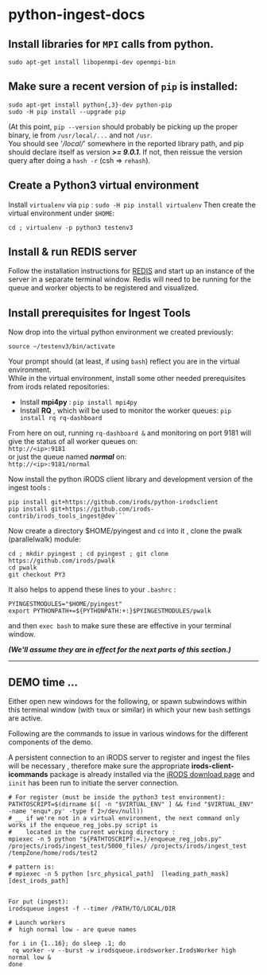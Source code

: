 # python-ingest-docs

## Install libraries for `MPI` calls from python.

```
sudo apt-get install libopenmpi-dev openmpi-bin
```

##  Make sure a recent version of `pip` is installed:

```
sudo apt-get install python{,3}-dev python-pip
sudo -H pip install --upgrade pip
```

(At this point, `pip --version` should probably be picking up the proper binary, ie from `/usr/local/...` and not `/usr`.  
You should see '*/local/*' somewhere in the reported library path, and pip should declare itself as version ***>= 9.0.1***.  If not, then reissue the version query after doing a `hash -r` (csh => `rehash`).

## Create a Python3 virtual environment

Install `virtualenv` via `pip` :
`sudo -H pip install virtualenv`
Then create the virtual environment under `$HOME`:
```
cd ; virtualenv -p python3 testenv3
```

## Install & run REDIS server

Follow the installation instructions for [REDIS](https://redis.io/download) and start up an instance of the  server in a separate terminal window.  Redis will need to be running for the queue and worker objects to be registered and visualized.


## Install prerequisites for Ingest Tools

Now drop into the virtual python environment we created previously:
```
source ~/testenv3/bin/activate
```

Your prompt should (at least, if using `bash`) reflect you are in the virtual environment.  
While in the virtual environment, install some other needed prerequisites from irods related repositories:

* Install **mpi4py** : `pip install mpi4py`
* Install **RQ** , which will be used to monitor the worker queues: `pip install rq rq-dashboard `

From here on out, running `rq-dashboard &` and monitoring on port 9181 will give the status of all worker queues on:  
  `http://<ip>:9181`  
or just the queue named ***normal*** on:  
  `http://<ip>:9181/normal`  

Now install the python iRODS client library and development version of the ingest tools :

```
pip install git+https://github.com/irods/python-irodsclient
pip install git+https://github.com/irods-contrib/irods_tools_ingest@dev```
```

Now create a directory $HOME/pyingest and `cd` into it , clone the pwalk (parallelwalk) module:  
```
cd ; mkdir pyingest ; cd pyingest ; git clone https://github.com/irods/pwalk
cd pwalk
git checkout PY3 
```

It also helps to append these lines to your `.bashrc` :  
```
PYINGESTMODULES="$HOME/pyingest"
export PYTHONPATH+=${PYTHONPATH:+:}$PYINGESTMODULES/pwalk
```  
and then `exec bash` to make sure these are effective in your terminal window.  

***(We'll assume they are in effect for the next parts of this section.)***

---

## DEMO time ...

Either open new windows for the following, or spawn subwindows within this terminal window (with `tmux` or similar) in which your new `bash` settings are active.

Following are the commands to issue in various windows for the different components of the demo.

A persistent connection to an iRODS server to register and ingest the files will be necessary , therefore make sure the appropriate **irods-client-icommands** package is already installed via the [iRODS download page](http://irods.org/download) and `iinit` has been run to initiate the server connection. 


 ```
# For register (must be inside the python3 test environment):
PATHTOSCRIPT=$(dirname $([ -n "$VIRTUAL_ENV" ] && find "$VIRTUAL_ENV" -name 'enqu*.py' -type f 2>/dev/null))
# __ if we're not in a virtual environment, the next command only works if the enqueue_reg_jobs.py script is
#    located in the current working directory :
mpiexec -n 5 python "${PATHTOSCRIPT:=.}/enqueue_reg_jobs.py" /projects/irods/ingest_test/5000_files/ /projects/irods/ingest_test /tempZone/home/rods/test2

# pattern is:
# mpiexec -n 5 python [src_physical_path]  [leading_path_mask]  [dest_irods_path]


For put (ingest):
irodsqueue ingest -f --timer /PATH/TO/LOCAL/DIR

# Launch workers
#  high normal low - are queue names

for i in {1..16}; do sleep .1; do
  rq worker -v --burst -w irodsqueue.irodsworker.IrodsWorker high normal low & 
done
 ```
 
